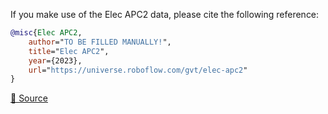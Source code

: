 If you make use of the Elec APC2 data, please cite the following reference:

``` bibtex 
@misc{Elec APC2,
	author="TO BE FILLED MANUALLY!",
	title="Elec APC2",
	year={2023},
	url="https://universe.roboflow.com/gvt/elec-apc2"
}
```

[🔗 Source](https://universe.roboflow.com/gvt/elec-apc2)